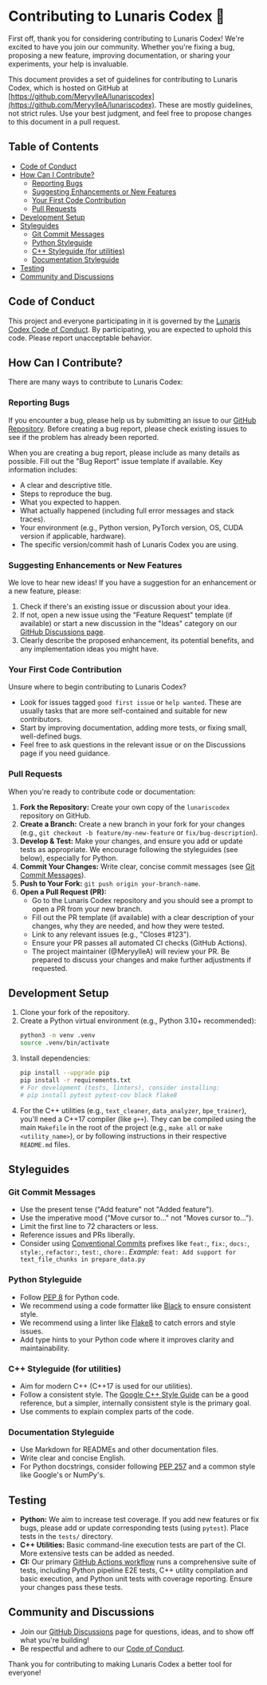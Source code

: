 # Contributing to Lunaris Codex 🌙

First off, thank you for considering contributing to Lunaris Codex! We're excited to have you join our community. Whether you're fixing a bug, proposing a new feature, improving documentation, or sharing your experiments, your help is invaluable.

This document provides a set of guidelines for contributing to Lunaris Codex, which is hosted on GitHub at [https://github.com/MeryylleA/lunariscodex](https://github.com/MeryylleA/lunariscodex). These are mostly guidelines, not strict rules. Use your best judgment, and feel free to propose changes to this document in a pull request.

## Table of Contents
- [Code of Conduct](#code-of-conduct)
- [How Can I Contribute?](#how-can-i-contribute)
  - [Reporting Bugs](#reporting-bugs)
  - [Suggesting Enhancements or New Features](#suggesting-enhancements-or-new-features)
  - [Your First Code Contribution](#your-first-code-contribution)
  - [Pull Requests](#pull-requests)
- [Development Setup](#development-setup)
- [Styleguides](#styleguides)
  - [Git Commit Messages](#git-commit-messages)
  - [Python Styleguide](#python-styleguide)
  - [C++ Styleguide (for utilities)](#c-styleguide-for-utilities)
  - [Documentation Styleguide](#documentation-styleguide)
- [Testing](#testing)
- [Community and Discussions](#community-and-discussions)

## Code of Conduct

This project and everyone participating in it is governed by the [Lunaris Codex Code of Conduct](CODE_OF_CONDUCT.md). By participating, you are expected to uphold this code. Please report unacceptable behavior.

## How Can I Contribute?

There are many ways to contribute to Lunaris Codex:

### Reporting Bugs

If you encounter a bug, please help us by submitting an issue to our [GitHub Repository](https://github.com/MeryylleA/lunariscodex/issues). Before creating a bug report, please check existing issues to see if the problem has already been reported.

When you are creating a bug report, please include as many details as possible. Fill out the "Bug Report" issue template if available. Key information includes:
- A clear and descriptive title.
- Steps to reproduce the bug.
- What you expected to happen.
- What actually happened (including full error messages and stack traces).
- Your environment (e.g., Python version, PyTorch version, OS, CUDA version if applicable, hardware).
- The specific version/commit hash of Lunaris Codex you are using.

### Suggesting Enhancements or New Features

We love to hear new ideas! If you have a suggestion for an enhancement or a new feature, please:
1. Check if there's an existing issue or discussion about your idea.
2. If not, open a new issue using the "Feature Request" template (if available) or start a new discussion in the "Ideas" category on our [GitHub Discussions page](https://github.com/MeryylleA/lunariscodex/discussions).
3. Clearly describe the proposed enhancement, its potential benefits, and any implementation ideas you might have.

### Your First Code Contribution

Unsure where to begin contributing to Lunaris Codex?
- Look for issues tagged `good first issue` or `help wanted`. These are usually tasks that are more self-contained and suitable for new contributors.
- Start by improving documentation, adding more tests, or fixing small, well-defined bugs.
- Feel free to ask questions in the relevant issue or on the Discussions page if you need guidance.

### Pull Requests

When you're ready to contribute code or documentation:

1.  **Fork the Repository:** Create your own copy of the `lunariscodex` repository on GitHub.
2.  **Create a Branch:** Create a new branch in your fork for your changes (e.g., `git checkout -b feature/my-new-feature` or `fix/bug-description`).
3.  **Develop & Test:** Make your changes, and ensure you add or update tests as appropriate. We encourage following the styleguides (see below), especially for Python.
4.  **Commit Your Changes:** Write clear, concise commit messages (see [Git Commit Messages](#git-commit-messages)).
5.  **Push to Your Fork:** `git push origin your-branch-name`.
6.  **Open a Pull Request (PR):**
    *   Go to the Lunaris Codex repository and you should see a prompt to open a PR from your new branch.
    *   Fill out the PR template (if available) with a clear description of your changes, why they are needed, and how they were tested.
    *   Link to any relevant issues (e.g., "Closes #123").
    *   Ensure your PR passes all automated CI checks (GitHub Actions).
    *   The project maintainer (@MeryylleA) will review your PR. Be prepared to discuss your changes and make further adjustments if requested.

## Development Setup

1.  Clone your fork of the repository.
2.  Create a Python virtual environment (e.g., Python 3.10+ recommended):
    ```bash
    python3 -m venv .venv
    source .venv/bin/activate 
    ```
3.  Install dependencies:
    ```bash
    pip install --upgrade pip
    pip install -r requirements.txt
    # For development (tests, linters), consider installing:
    # pip install pytest pytest-cov black flake8
    ```
4.  For the C++ utilities (e.g., `text_cleaner`, `data_analyzer`, `bpe_trainer`), you'll need a C++17 compiler (like `g++`). They can be compiled using the main `Makefile` in the root of the project (e.g., `make all` or `make <utility_name>`), or by following instructions in their respective `README.md` files.

## Styleguides

### Git Commit Messages

-   Use the present tense ("Add feature" not "Added feature").
-   Use the imperative mood ("Move cursor to..." not "Moves cursor to...").
-   Limit the first line to 72 characters or less.
-   Reference issues and PRs liberally.
-   Consider using [Conventional Commits](https://www.conventionalcommits.org/) prefixes like `feat:`, `fix:`, `docs:`, `style:`, `refactor:`, `test:`, `chore:`.
    *Example:* `feat: Add support for text_file_chunks in prepare_data.py`

### Python Styleguide

-   Follow [PEP 8](https://www.python.org/dev/peps/pep-0008/) for Python code.
-   We recommend using a code formatter like [Black](https://github.com/psf/black) to ensure consistent style.
-   We recommend using a linter like [Flake8](https://flake8.pycqa.org/en/latest/) to catch errors and style issues.
-   Add type hints to your Python code where it improves clarity and maintainability.

### C++ Styleguide (for utilities)

-   Aim for modern C++ (C++17 is used for our utilities).
-   Follow a consistent style. The [Google C++ Style Guide](https://google.github.io/styleguide/cppguide.html) can be a good reference, but a simpler, internally consistent style is the primary goal.
-   Use comments to explain complex parts of the code.

### Documentation Styleguide

-   Use Markdown for READMEs and other documentation files.
-   Write clear and concise English.
-   For Python docstrings, consider following [PEP 257](https://www.python.org/dev/peps/pep-0257/) and a common style like Google's or NumPy's.

## Testing

-   **Python:** We aim to increase test coverage. If you add new features or fix bugs, please add or update corresponding tests (using `pytest`). Place tests in the `tests/` directory.
-   **C++ Utilities:** Basic command-line execution tests are part of the CI. More extensive tests can be added as needed.
-   **CI:** Our primary [GitHub Actions workflow](.github/workflows/ci.yml) runs a comprehensive suite of tests, including Python pipeline E2E tests, C++ utility compilation and basic execution, and Python unit tests with coverage reporting. Ensure your changes pass these tests.

## Community and Discussions

-   Join our [GitHub Discussions](https://github.com/MeryylleA/lunariscodex/discussions) page for questions, ideas, and to show off what you're building!
-   Be respectful and adhere to our [Code of Conduct](CODE_OF_CONDUCT.md).

Thank you for contributing to making Lunaris Codex a better tool for everyone!
